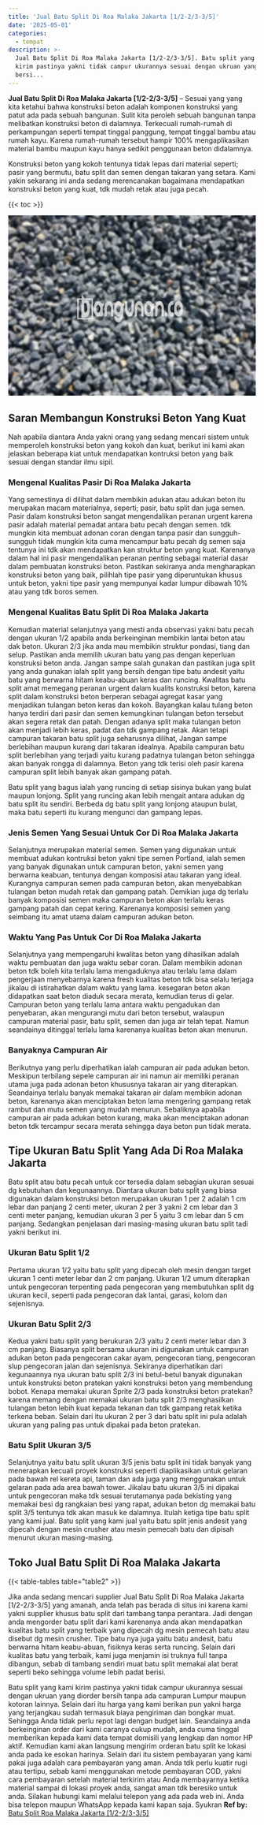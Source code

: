 ```yaml
---
title: 'Jual Batu Split Di Roa Malaka Jakarta [1/2-2/3-3/5]'
date: '2025-05-01'
categories:
  - tempat
description: >-
  Jual Batu Split Di Roa Malaka Jakarta [1/2-2/3-3/5]. Batu split yang kami
  kirim pastinya yakni tidak campur ukurannya sesuai dengan ukruan yang diorder
  bersi...
---
```


**Jual Batu Split Di Roa Malaka Jakarta \[1/2-2/3-3/5\]** – Sesuai yang yang kita ketahui bahwa konstruksi beton adalah komponen konstruksi yang patut ada pada sebuah bangunan. Sulit kita peroleh sebuah bangunan tanpa melibatkan konstruksi beton di dalamnya. Terkecuali rumah-rumah di perkampungan seperti tempat tinggal panggung, tempat tinggal bambu atau rumah kayu. Karena rumah-rumah tersebut hampir 100% mengaplikasikan material bambu maupun kayu hanya sedikit penggunaan beton didalamnya.

Konstruksi beton yang kokoh tentunya tidak lepas dari material seperti; pasir yang bermutu, batu split dan semen dengan takaran yang setara. Kami yakin sekarang ini anda sedang merencanakan bagaimana mendapatkan konstruksi beton yang kuat, tdk mudah retak atau juga pecah.

{{< toc >}}

![Jual Batu Split Di Roa Malaka Jakarta [1/2-2/3-3/5]](/images/jual-batu-split-01.png)

## Saran Membangun Konstruksi Beton Yang Kuat

Nah apabila diantara Anda yakni orang yang sedang mencari sistem untuk memperoleh konstruksi beton yang kokoh dan kuat, berikut ini kami akan jelaskan beberapa kiat untuk mendapatkan kontruksi beton yang baik sesuai dengan standar ilmu sipil.

### Mengenal Kualitas Pasir Di Roa Malaka Jakarta

Yang semestinya di dilihat dalam membikin adukan atau adukan beton itu merupakan macam materialnya, seperti; pasir, batu split dan juga semen. Pasir dalam konstruksi beton sangat mengendalikan peranan urgent karena pasir adalah material pemadat antara batu pecah dengan semen. tdk mungkin kita membuat adonan coran dengan tanpa pasir dan sungguh-sungguh tidak mungkin kita cuma mencampur batu pecah dg semen saja tentunya ini tdk akan mendapatkan kan struktur beton yang kuat. Karenanya dalam hal ini pasir mengendalikan peranan penting sebagai material dasar dalam pembuatan konstruksi beton. Pastikan sekiranya anda mengharapkan konstruksi beton yang baik, pilihlah tipe pasir yang diperuntukan khusus untuk beton, yakni tipe pasir yang mempunyai kadar lumpur dibawah 10% atau yang tdk boros semen.

### Mengenal Kualitas Batu Split Di Roa Malaka Jakarta

Kemudian material selanjutnya yang mesti anda observasi yakni batu pecah dengan ukuran 1/2 apabila anda berkeinginan membikin lantai beton atau dak beton. Ukuran 2/3 jika anda mau membikin struktur pondasi, tiang dan selup. Pastikan anda memilih ukuran batu yang pas dengan keperluan konstruksi beton anda. Jangan sampe salah gunakan dan pastikan juga split yang anda gunakan ialah split yang bersih dengan tipe batu andesit yaitu batu yang berwarna hitam keabu-abuan keras dan runcing. Kwalitas batu split amat memegang peranan urgent dalam kualits konstruksi beton, karena split dalam konstruksi beton berperan sebagai agregat kasar yang menjadikan tulangan beton keras dan kokoh. Bayangkan kalau tulang beton hanya terdiri dari pasir dan semen kemungkinan tulangan beton tersebut akan segera retak dan patah. Dengan adanya split maka tulangan beton akan menjadi lebih keras, padat dan tdk gampang retak. Akan tetapi campuran takaran batu split juga seharusnya dilihat, Jangan sampe berlebihan maupun kurang dari takaran idealnya. Apabila campuran batu split berlebihan yang terjadi yaitu kurang padatnya tulangan beton sehingga akan banyak rongga di dalamnya. Beton yang tdk terisi oleh pasir karena campuran split lebih banyak akan gampang patah.

Batu split yang bagus ialah yang runcing di setiap sisinya bukan yang bulat maupun lonjong. Split yang runcing akan lebih mengait antara adukan dg batu split itu sendiri. Berbeda dg batu split yang lonjong ataupun bulat, maka batu seperti itu kurang mengunci dan gampang lepas.

### Jenis Semen Yang Sesuai Untuk Cor Di Roa Malaka Jakarta

Selanjutnya merupakan material semen. Semen yang digunakan untuk membuat adukan kontruksi beton yakni tipe semen Portland, ialah semen yang banyak digunakan untuk campuran beton, yakni semen yang berwarna keabuan, tentunya dengan komposisi atau takaran yang ideal. Kurangnya campuran semen pada campuran beton, akan menyebabkan tulangan beton mudah retak dan gampang patah. Demikian juga dg terlalu banyak komposisi semen maka campuran beton akan terlalu keras gampang patah dan cepat kering. Karenanya komposisi semen yang seimbang itu amat utama dalam campuran adukan beton.

### Waktu Yang Pas Untuk Cor Di Roa Malaka Jakarta

Selanjutnya yang mempengaruhi kwalitas beton yang dihasilkan adalah waktu pembuatan dan juga waktu sebar coran. Dalam membikin adonan beton tdk boleh kita terlalu lama mengaduknya atau terlalu lama dalam pengerjaan menyebarnya karena fresh kualitas beton tdk bisa selalu terjaga jikalau di istirahatkan dalam waktu yang lama. kesegaran beton akan didapatkan saat beton diaduk secara merata, kemudian terus di gelar. Campuran beton yang terlalu lama antara waktu pengadukan dan penyebaran, akan mengurangi mutu dari beton tersebut, walaupun campuran material pasir, batu split, semen dan juga air telah tepat. Namun seandainya ditinggal terlalu lama karenanya kualitas beton akan menurun.

### Banyaknya Campuran Air

Berikutnya yang perlu diperhatikan ialah campuran air pada adukan beton. Meskipun terbilang sepele campuran air ini namun air memiliki peranan utama juga pada adonan beton khususnya takaran air yang diterapkan. Seandainya terlalu banyak memakai takaran air dalam membikin adonan beton, karenanya akan menciptakan beton lama mengering gampang retak rambut dan mutu semen yang mudah menurun. Sebaliknya apabila campuran air pada adukan beton kurang, maka akan menciptakan adonan beton tdk tercampur secara merata sehingga daya beton pun tidak merata.

## Tipe Ukuran Batu Split Yang Ada Di Roa Malaka Jakarta

Batu split atau batu pecah untuk cor tersedia dalam sebagian ukuran sesuai dg kebutuhan dan kegunaannya. Diantara ukuran batu split yang biasa digunakan dalam konstruksi beton merupakan ukuran 1 per 2 adalah 1 cm lebar dan panjang 2 centi meter, ukuran 2 per 3 yakni 2 cm lebar dan 3 centi meter panjang, kemudian ukuran 3 per 5 yaitu 3 cm lebar dan 5 cm panjang. Sedangkan penjelasan dari masing-masing ukuran batu split tadi yakni berikut ini.

### Ukuran Batu Split 1/2

Pertama ukuran 1/2 yaitu batu split yang dipecah oleh mesin dengan target ukuran 1 centi meter lebar dan 2 cm panjang. Ukuran 1/2 umum diterapkan untuk pengecoran terpenting pada pengecoran yang membutuhkan split dg ukuran kecil, seperti pada pengecoran dak lantai, garasi, kolom dan sejenisnya.

### Ukuran Batu Split 2/3

Kedua yakni batu split yang berukuran 2/3 yaitu 2 centi meter lebar dan 3 cm panjang. Biasanya split bersama ukuran ini digunakan untuk campuran adukan beton pada pengecoran cakar ayam, pengecoran tiang, pengecoran slup pengecoran jalan dan sejenisnya. Sekiranya diperhatikan dari kegunaannya nya ukuran batu split 2/3 ini betul-betul banyak digunakan untuk konstruksi beton pratekan yakni konstruksi beton yang membendung bobot. Kenapa memakai ukuran Sprite 2/3 pada konstruksi beton pratekan? karena memang dengan memakai ukuran batu split 2/3 menghasilkan tulangan beton lebih kuat kepada tekanan dan tdk gampang retak ketika terkena beban. Selain dari itu ukuran 2 per 3 dari batu split ini pula adalah ukuran yang paling pas untuk dipakai pada beton pratekan.

### Batu Split Ukuran 3/5

Selanjutnya yaitu batu split ukuran 3/5 jenis batu split ini tidak banyak yang menerapkan kecuali proyek konstruksi seperti diaplikasikan untuk gelaran pada bawah rel kereta api, taman dan ada juga yang menggunakan untuk gelaran pada ada area bawah tower. Jikalau batu ukuran 3/5 ini dipakai untuk pengecoran maka tdk sesuai terutamanya pada bekisting yang memakai besi dg rangkaian besi yang rapat, adukan beton dg memakai batu split 3/5 tentunya tdk akan masuk ke dalamnya. Itulah ketiga tipe batu split yang kami jual. Batu split yang kami jual yaitu batu split jenis andesit yang dipecah dengan mesin crusher atau mesin pemecah batu dan dipisah menurut ukuran masing-masing.

## Toko Jual Batu Split Di Roa Malaka Jakarta

{{< table-tables table="table2" >}}

Jika anda sedang mencari supplier Jual Batu Split Di Roa Malaka Jakarta \[1/2-2/3-3/5\] yang amanah, anda telah pas berada di situs ini karena kami yakni supplier khusus batu split dari tambang tanpa perantara. Jadi dengan anda mengorder batu split dari kami karenanya anda akan mendapatkan kualitas batu split yang terbaik yang dipecah dg mesin pemecah batu atau disebut dg mesin crusher. Tipe batu nya juga yaitu batu andesit, batu berwarna hitam keabu-abuan, fisiknya keras serta runcing. Selain dari kualitas batu yang terbaik, kami juga menjamin isi truknya full tanpa dibangun, sebab di tambang sendiri muat batu split memakai alat berat seperti beko sehingga volume lebih padat berisi.

Batu split yang kami kirim pastinya yakni tidak campur ukurannya sesuai dengan ukruan yang diorder bersih tanpa ada campuran Lumpur maupun kotoran lainnya. Selain dari itu harga yang kami berikan pun yakni harga yang terjangkau sudah termasuk biaya pengiriman dan bongkar muat. Sehingga Anda tidak perlu repot lagi dengan budget lain. Seandainya anda berkeinginan order dari kami caranya cukup mudah, anda cuma tinggal memberikan kepada kami data tempat domisili yang lengkap dan nomor HP aktif. Kemudian kami akan langsung mengirim orderan batu split ke lokasi anda pada ke esokan harinya. Selain dari itu sistem pembayaran yang kami pakai juga adalah cara pembayaran yang aman. Anda tdk perlu kuatir rugi atau tertipu, sebab kami menggunakan metode pembayaran COD, yakni cara pembayaran setelah material terkirim atau Anda membayarnya ketika material sampai di lokasi proyek anda, sangat aman tdk beresiko untuk anda. Silakan hubungi kami melalui telepon yang ada pada web ini. Anda bisa telepon maupun WhatsApp kepada kami kapan saja. Syukran
**Ref by:** [Batu Split Roa Malaka Jakarta [1/2-2/3-3/5]](https://id.wikipedia.org/wiki/Batu)
